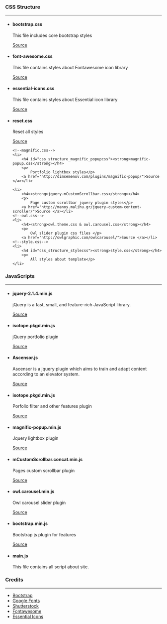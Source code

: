 ### CSS Structure
---
<ul>
	<!--Bootstrap.css -->
	<li>
		<h4 id="css_structure_strongbootstrapcss_strong"><strong>bootstrap.css</strong></h4>
		<p>
			This file includes core bootstrap styles</p>
		<a href="http://getbootstrap.com/">Source </a></li>
    <!--fontawesome.css -->
	<li>
		<h4 id="css_structure_font_awesomecss"><strong>font-awesome.css</strong></h4>
		<p>
			This file contains styles about Fontawesome icon library</p>
		<a href="http://fontawesome.io">Source </a></li>
     <!--essential.css-->
     <li>
		<h4 id="css_structure_essential"><strong>essential-icons.css</strong></h4>
		<p>
			This file contains styles about Essential icon library</p>
		<a href="http://www.essential-icons.com/">Source </a></li>   
    <!--reset.css--> 
	<li>
		<h4 id="css_structure_resetcss"><strong>reset.css</strong></h4>
		<p>
			Reset all styles&nbsp;</p>
		<a href="http://html5doctor.com/html-5-reset-stylesheet/">Source </a></li>
	
    <!--magnific.css--> 
    <li>
		<h4 id="css_structure_magnific_popupcss"><strong>magnific-popup.css</strong></h4>
		<p>
			Portfolio lightbox styles</p>
		<a href="http://dimsemenov.com/plugins/magnific-popup/">Source </a></li>
   <!--scrollbar.css--> 
    <li>
		<h4><strong>jquery.mCustomScrollbar.css</strong></h4>
		<p>
			Page custom scrollbar jquery plugin styles</p>
		<a href="http://manos.malihu.gr/jquery-custom-content-scroller/">Source </a></li>
    <!--owl.css--> 
    <li>
		<h4><strong>owl.theme.css & owl.carousel.css</strong></h4>
		<p>
			Owl slider plugin css files	</p>
		<a href="http://owlgraphic.com/owlcarousel/">Source </a></li>
	<!--style.css--> 
    <li>
		<h4 id="css_structure_stylecss"><strong>style.css</strong></h4>
		<p>
			All styles about template</p>
	</li>
</ul>
</section>
<section id="javascripts">
	<div class="page-header"><h3>JavaScripts</h3><hr class="notop"></div>
<ul>
	<li>
		<h4 id="javascripts_jquery_214minjs">jquery-2.1.4.min.js</h4>
		<p>
			jQuery is a fast, small, and feature-rich JavaScript library.</p>
		<a href="http://jquery.com/">Source </a></li>
	<li>
		<h4 id="javascripts_isotopepkgdminjs">isotope.pkgd.min.js</h4>
		<p>
			jQuery portfolio plugin</p>
		<a href="http://isotope.metafizzy.co/">Source </a></li>
	<li>
		<h4>Ascensor.js</h4>
		<p>Ascensor is a jquery plugin which aims to train and adapt content according to an elevator system.</p>
		<a href="http://kirkas.ch/ascensor/#Home">Source </a></li>
	<li>
		<h4 id="javascripts_jqueryeasytabsminjs">isotope.pkgd.min.js</h4>
		<p>
			Porfolio filter and other features plugin</p>
		<a href="http://isotope.metafizzy.co/">Source </a></li>
    <li>
		<h4>magnific-popup.min.js</h4>
		<p>
			Jquery lightbox plugin</p>
            <a href="http://dimsemenov.com/plugins/magnific-popup/">Source </a></li>
	</li>
    <li>
		<h4 id="javascripts_maincss">mCustomScrollbar.concat.min.js</h4>
		<p>
			Pages custom scrollbar plugin</p>
            <a href="http://manos.malihu.gr/jquery-custom-content-scroller/">Source </a></li>
	</li>
    <li>
		<h4>owl.carousel.min.js</h4>
		<p>
			Owl carousel slider plugin</p>
            <a href="http://owlgraphic.com/owlcarousel/">Source </a>
	</li>
     <li>
		<h4>bootstrap.min.js</h4>
		<p>
			Bootstrap js plugin for features </p>
            <a href="http://getbootstrap.com/">Source </a>
	</li>
	<li>
		<h4>main.js</h4>
		<p>
			This file contains all script about site.</p>
	</li>
</ul>
</section>
<section id="credits">
	<div class="page-header"><h3>Credits</h3><hr class="notop"></div>
<ul>
	<li>
		<a href="http://getbootstrap.com/">Bootstrap</a></li>
	<li>
		<a href="https://www.google.com/fonts">Google Fonts</a></li>
	<li>
		<a href="http://www.shutterstock.com/">Shutterstock</a></li>
	<li>
		<a href="http://fontawesome.io/">Fontawesome</a></li>
   <li>
		<a href="http://www.essential-icons.com/">Essential Icons</a></li>
</ul>